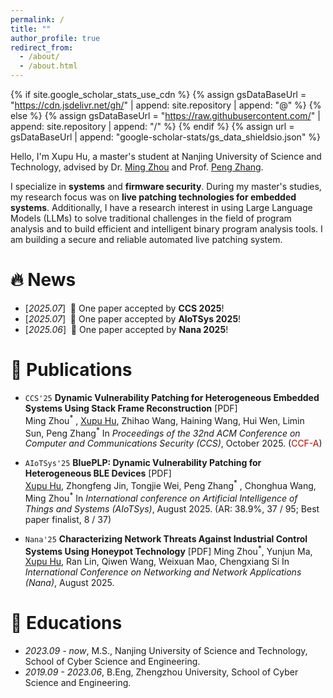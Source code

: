 ```yaml
---
permalink: /
title: ""
author_profile: true
redirect_from: 
  - /about/
  - /about.html
---
```


{% if site.google_scholar_stats_use_cdn %}
{% assign gsDataBaseUrl = "https://cdn.jsdelivr.net/gh/" | append: site.repository | append: "@" %}
{% else %}
{% assign gsDataBaseUrl = "https://raw.githubusercontent.com/" | append: site.repository | append: "/" %}
{% endif %}
{% assign url = gsDataBaseUrl | append: "google-scholar-stats/gs_data_shieldsio.json" %}

<span class='anchor' id='about-me'></span>

Hello, I'm Xupu Hu, a master's student at Nanjing University of Science and Technology, advised by Dr. [Ming Zhou](hhttps://teacher.njust.edu.cn/wlkjaq/zm/list.htm) and Prof. [Peng Zhang](https://teacher.njust.edu.cn/wlkjaq/zp/list.htm). 

I specialize in **systems** and **firmware security**. During my master's studies, my research focus was on **live patching technologies for embedded systems**. Additionally, I have a research interest in using Large Language Models (LLMs) to solve traditional challenges in the field of program analysis and to build efficient and intelligent binary program analysis tools. I am building a secure and reliable automated live patching system.


# 🔥 News
- [*2025.07*] &nbsp;🎉 One paper accepted by **CCS 2025**!
- [*2025.07*] &nbsp;🎉 One paper accepted by **AIoTSys 2025**!
- [*2025.06*] &nbsp;🎉 One paper accepted by **Nana 2025**!



# 📝 Publications 
- `CCS'25` **Dynamic Vulnerability Patching for Heterogeneous Embedded Systems Using Stack Frame Reconstruction** [PDF]  
  Ming Zhou<sup>\*</sup> , <u>Xupu Hu</u>, Zhihao Wang, Haining Wang, Hui Wen, Limin Sun, Peng Zhang<sup>\*</sup>
  In *Proceedings of the 32nd ACM Conference on Computer and Communications Security (CCS)*, October 2025. (<span style="color:#B00C00">CCF-A</span>)  

- `AIoTSys'25` **BluePLP: Dynamic Vulnerability Patching for Heterogeneous BLE Devices** [PDF]   
  <u>Xupu Hu</u>, Zhongfeng Jin, Tongjie Wei, Peng Zhang<sup>\*</sup> , Chonghua Wang, Ming Zhou<sup>\*</sup> 
  In *International conference on Artificial Intelligence of Things and Systems (AIoTSys)*, August 2025. (AR: 38.9%, 37 / 95; Best paper finalist, 8 / 37)   
  
- `Nana'25` **Characterizing Network Threats Against Industrial Control Systems Using Honeypot Technology** [PDF]
  Ming Zhou<sup>\*</sup>, Yunjun Ma, <u>Xupu Hu</u>, Ran Lin, Qiwen Wang, Weixuan Mao, Chengxiang Si 
  In *International Conference on Networking and Network Applications (Nana)*, August 2025.    
 
<!-- - `Nana'25` **Pig in a Poke: Automatically Detecting and Exploiting Link Following Vulnerabilities in Windows File Operations** [[PDF](/paper/linkzard-security25.pdf)]  
  Bocheng Xiang, Yuan Zhang, <u> Liu</u>, Hao Huang, Zihan Lin, Min Yang.  
  In *Proceedings of the 34th USENIX Security Symposium (USENIX Security)*, August 2025. (<span style="color:#B00C00">CCF-A</span>)   
  **<font color="#B00C00">&#9733; Honerable Mention Award (6.1%=25/407)</font>** -->
  

<!-- # 🎖 Honors and Awards
- *2025.05*: Distinguished Paper Award, S&P 2025 (<1% submission)
 
- *2022.09*: 1st Place of The 13th National College Student Information Security Contest (Final Round) 🏆
-->

# 📖 Educations
- *2023.09 - now*, M.S., Nanjing University of Science and Technology, School of Cyber Science and Engineering.
- *2019.09 - 2023.06*, B.Eng, Zhengzhou University, School of Cyber Science and Engineering.

<!-- # 💻 Internships
- *2020.04 - 2025.04*, [Keen Lab, Tencent](https://keenlab.tencent.com/), China.
- *2019.07 - 2019.09*, [Lark, ByteDance](https://www.bytedance.com/), China. -->